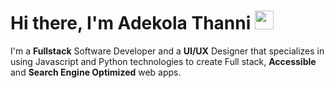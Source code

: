 # Hi there, I'm Adekola Thanni <img src="https://raw.githubusercontent.com/MartinHeinz/MartinHeinz/master/wave.gif" width="30px" height="30px">

I'm a **Fullstack** Software Developer and a **UI/UX** Designer that specializes in using Javascript and Python technologies to create Full stack, **Accessible** and **Search Engine Optimized** web apps.


<!--
**AdekolaThanni/AdekolaThanni** is a ✨ _special_ ✨ repository because its `README.md` (this file) appears on your GitHub profile.

Here are some ideas to get you started:

- 🔭 I’m currently working on ...
- 🌱 I’m currently learning ...
- 👯 I’m looking to collaborate on ...
- 🤔 I’m looking for help with ...
- 💬 Ask me about ...
- 📫 How to reach me: ...
- 😄 Pronouns: ...
- ⚡ Fun fact: ...
-->
